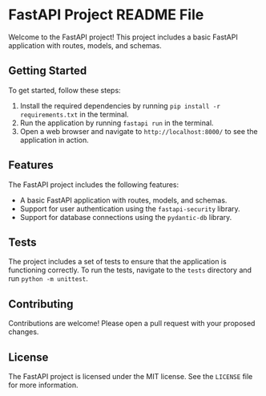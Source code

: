 # FastAPI Project README File

Welcome to the FastAPI project! This project includes a basic FastAPI application with routes, models, and schemas.

## Getting Started

To get started, follow these steps:

1. Install the required dependencies by running `pip install -r requirements.txt` in the terminal.
2. Run the application by running `fastapi run` in the terminal.
3. Open a web browser and navigate to `http://localhost:8000/` to see the application in action.

## Features

The FastAPI project includes the following features:

* A basic FastAPI application with routes, models, and schemas.
* Support for user authentication using the `fastapi-security` library.
* Support for database connections using the `pydantic-db` library.

## Tests

The project includes a set of tests to ensure that the application is functioning correctly. To run the tests, navigate to the `tests` directory and run `python -m unittest`.

## Contributing

Contributions are welcome! Please open a pull request with your proposed changes.

## License

The FastAPI project is licensed under the MIT license. See the `LICENSE` file for more information.